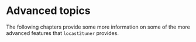 # Advanced topics
The following chapters provide some more information on some of the more advanced features that `locast2tuner` provides.
